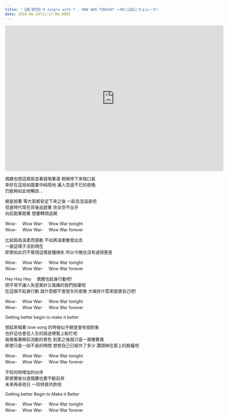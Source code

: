 ```yaml
---
title: "【譯/歌詞】H Jungle with T - WOW WAR TONIGHT 〜時には起こせよムーヴメント"
date: 2018-06-24T11:17:09.000Z
---
```


<iframe width="720" height="480" src="https://www.youtube.com/embed/m4hmlvvnSeM" frameborder="0" allow="accelerometer; autoplay; clipboard-write; encrypted-media; gyroscope; picture-in-picture" allowfullscreen></iframe>

偶爾也想這樣肩並著肩喝著酒 稍微停下來喘口氣
<br>幸好在這宛如圖畫中純情地 讓人空虛不已的夜晚
<br>仍能夠如此地暢談…

總是說著 等大家都安定下來之後 一起去泡溫泉吧
<br>但是時代常在背後追趕著 完全空不出手
<br>向前跑著跑著 想要轉頭逃開

Wow-　 Wow War-　 Wow War tonight
<br>Wow-　 Wow War-　 Wow War forever

比起因為溫柔而感動 不如將溫柔散發出去
<br>一直這樣子活到現在
<br>即使如此仍不覺得這樣是種損失 所以今晚也沒有過得更差

Wow-　 Wow War-　 Wow War tonight
<br>Wow-　 Wow War-　 Wow War forever

Hey Hey Hey 　偶爾也起身行動吧!
<br>把平常不讓人失望美妙又風趣的我們拋棄吧
<br>在這個不起身行動 就什麼都不會發生的夜晚 大喊些什麼來毀壞自己吧!

Wow-　 Wow War-　 Wow War tonight
<br>Wow-　 Wow War-　 Wow War forever

Getting better begin to make it better

想起來唱著 love song 的時候似乎總是會有個對象
<br>也許這也會在人生的路途裡幫上點忙吧
<br>每晚看著眼前流動的景色 到家之後就只是一直睡著覺
<br>即使只是一段不長的時間 想想自己已經作了多少 讚頌映在窗上的臉龐吧

Wow-　 Wow War-　 Wow War tonight
<br>Wow-　 Wow War-　 Wow War forever

不知何時增加的伙伴
<br>即使爾後分道揚鑣也要不斷前奔
<br>未來再尋他日 一同併肩共飲吧

Getting better Begin to Make it Better

Wow-　 Wow War-　 Wow War tonight
<br>Wow-　 Wow War-　 Wow War forever
